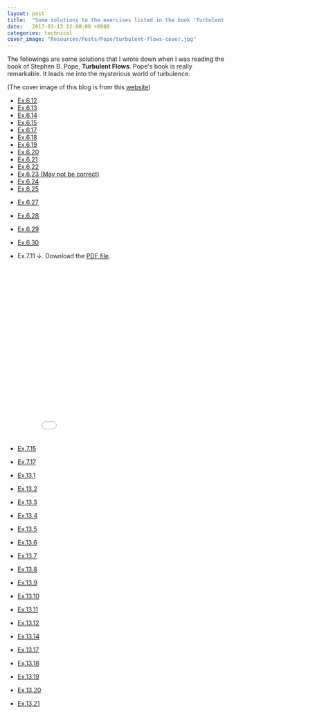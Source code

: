 ```yaml
---
layout: post
title:  "Some solutions to the exercises listed in the book 'Turbulent flows' of Stephen B. Pope"
date:   2017-03-13 12:00:00 +0800
categories: technical
cover_image: "Resources/Posts/Pope/turbulent-flows-cover.jpg"
---
```


The followings are some solutions that I wrote down when I was reading the book of Stephen B. Pope, **Turbulent Flows**. Pope's book is really remarkable. It leads me into the mysterious world of turbulence.

(The cover image of this blog is from this [website](https://www.weltbild.de/artikel/buch/turbulent-flows_14518085-1))

* [Ex.6.12]({{site.baseurl}}/Resources/Posts/Pope/Ex.6.12.pdf)
* [Ex.6.13]({{site.baseurl}}/Resources/Posts/Pope/Ex.6.13.pdf)
* [Ex.6.14]({{site.baseurl}}/Resources/Posts/Pope/Ex.6.14.pdf)
* [Ex.6.15]({{site.baseurl}}/Resources/Posts/Pope/Ex.6.15.pdf)
* [Ex.6.17]({{site.baseurl}}/Resources/Posts/Pope/Ex.6.17.pdf)
* [Ex.6.18]({{site.baseurl}}/Resources/Posts/Pope/Ex.6.18.pdf)
* [Ex.6.19]({{site.baseurl}}/Resources/Posts/Pope/Ex.6.19.pdf)
* [Ex.6.20]({{site.baseurl}}/Resources/Posts/Pope/Ex.6.20.pdf)
* [Ex.6.21]({{site.baseurl}}/Resources/Posts/Pope/Ex.6.21.pdf)
* [Ex.6.22]({{site.baseurl}}/Resources/Posts/Pope/Ex.6.22.pdf)
* [Ex.6.23 (May not be correct)]({{site.baseurl}}/Resources/Posts/Pope/Ex.6.23.pdf)
* [Ex.6.24]({{site.baseurl}}/Resources/Posts/Pope/Ex.6.24.pdf)
* [Ex.6.25]({{site.baseurl}}/Resources/Posts/Pope/Ex.6.25.pdf)
<!-- * [Ex.6.26]({{site.baseurl}}/Resources/Posts/Pope/Ex.6.26.pdf) -->
* [Ex.6.27]({{site.baseurl}}/Resources/Posts/Pope/Ex.6.27.pdf)
* [Ex.6.28]({{site.baseurl}}/Resources/Posts/Pope/Ex.6.28.pdf)
* [Ex.6.29]({{site.baseurl}}/Resources/Posts/Pope/Ex.6.29.pdf)
* [Ex.6.30]({{site.baseurl}}/Resources/Posts/Pope/Ex.6.30.pdf)

* Ex.7.11 &darr;. Download the [PDF file]({{site.baseurl}}/Resources/solution-to-pope/SolutionEx.7.11.pdf).

	<embed src="{{site.baseurl}}/Resources/solution-to-pope/SolutionEx.7.11.pdf" width="800px" height="400px">

* [Ex.7.15]({{site.baseurl}}/Resources/solution-to-pope/SolutionEx.7.15.pdf)
* [Ex.7.17]({{site.baseurl}}/Resources/solution-to-pope/SolutionEx.7.17(1).pdf)
* [Ex.13.1]({{site.baseurl}}/Resources/Posts/Pope/Ex.13.1.pdf)
* [Ex.13.2]({{site.baseurl}}/Resources/Posts/Pope/Ex.13.2.pdf)
* [Ex.13.3]({{site.baseurl}}/Resources/Posts/Pope/Ex.13.3.pdf)
* [Ex.13.4]({{site.baseurl}}/Resources/Posts/Pope/Ex.13.4.pdf)
* [Ex.13.5]({{site.baseurl}}/Resources/Posts/Pope/Ex.13.5.pdf)
* [Ex.13.6]({{site.baseurl}}/Resources/Posts/Pope/Ex.13.6.pdf)
* [Ex.13.7]({{site.baseurl}}/Resources/Posts/Pope/Ex.13.7.pdf)
* [Ex.13.8]({{site.baseurl}}/Resources/Posts/Pope/Ex.13.8.pdf)
* [Ex.13.9]({{site.baseurl}}/Resources/Posts/Pope/Ex.13.9.pdf)
* [Ex.13.10]({{site.baseurl}}/Resources/Posts/Pope/Ex.13.10.pdf)
* [Ex.13.11]({{site.baseurl}}/Resources/Posts/Pope/Ex.13.11.pdf)
* [Ex.13.12]({{site.baseurl}}/Resources/Posts/Pope/Ex.13.12.pdf)
* [Ex.13.14]({{site.baseurl}}/Resources/Posts/Pope/Ex.13.14.pdf)
* [Ex.13.17]({{site.baseurl}}/Resources/Posts/Pope/Ex.13.17.pdf)
* [Ex.13.18]({{site.baseurl}}/Resources/Posts/Pope/Ex.13.18.pdf)
* [Ex.13.19]({{site.baseurl}}/Resources/Posts/Pope/Ex.13.19.pdf)
* [Ex.13.20]({{site.baseurl}}/Resources/Posts/Pope/Ex.13.20.pdf)
* [Ex.13.21]({{site.baseurl}}/Resources/Posts/Pope/Ex.13.21.pdf)
